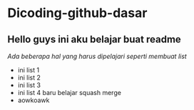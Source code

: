 Dicoding-github-dasar
==
Hello guys ini aku belajar buat readme
--
*Ada beberapa hal yang harus dipelajari seperti membuat list*
- ini list 1
- ini list 2
- ini list 3
- ini list 4 baru belajar squash merge
- aowkoawk

